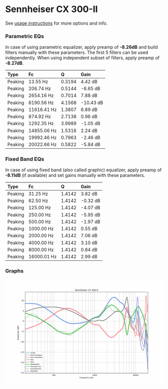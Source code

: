 # Sennheiser CX 300-II
See [usage instructions](https://github.com/jaakkopasanen/AutoEq#usage) for more options and info.

### Parametric EQs
In case of using parametric equalizer, apply preamp of **-8.26dB** and build filters manually
with these parameters. The first 5 filters can be used independently.
When using independent subset of filters, apply preamp of **-8.27dB**.

| Type    | Fc          |      Q | Gain      |
|:--------|:------------|:-------|:----------|
| Peaking | 13.55 Hz    | 0.3194 | 4.42 dB   |
| Peaking | 206.74 Hz   | 0.5144 | -6.65 dB  |
| Peaking | 2654.16 Hz  | 0.7014 | 7.88 dB   |
| Peaking | 6190.56 Hz  | 4.1568 | -10.43 dB |
| Peaking | 11616.41 Hz | 1.3807 | 6.89 dB   |
| Peaking | 874.92 Hz   | 2.7138 | 0.96 dB   |
| Peaking | 1292.35 Hz  | 3.9989 | -1.05 dB  |
| Peaking | 14855.06 Hz | 1.5316 | 2.24 dB   |
| Peaking | 19992.46 Hz | 0.7963 | -2.46 dB  |
| Peaking | 20022.66 Hz | 0.5822 | -5.84 dB  |

### Fixed Band EQs
In case of using fixed band (also called graphic) equalizer, apply preamp of **-8.11dB**
(if available) and set gains manually with these parameters.

| Type    | Fc          |      Q | Gain     |
|:--------|:------------|:-------|:---------|
| Peaking | 31.25 Hz    | 1.4142 | 3.82 dB  |
| Peaking | 62.50 Hz    | 1.4142 | -0.32 dB |
| Peaking | 125.00 Hz   | 1.4142 | -4.07 dB |
| Peaking | 250.00 Hz   | 1.4142 | -5.95 dB |
| Peaking | 500.00 Hz   | 1.4142 | -1.97 dB |
| Peaking | 1000.00 Hz  | 1.4142 | 0.55 dB  |
| Peaking | 2000.00 Hz  | 1.4142 | 7.06 dB  |
| Peaking | 4000.00 Hz  | 1.4142 | 3.10 dB  |
| Peaking | 8000.00 Hz  | 1.4142 | 0.84 dB  |
| Peaking | 16000.01 Hz | 1.4142 | 2.99 dB  |

### Graphs
![](./Sennheiser%20CX%20300-II.png)